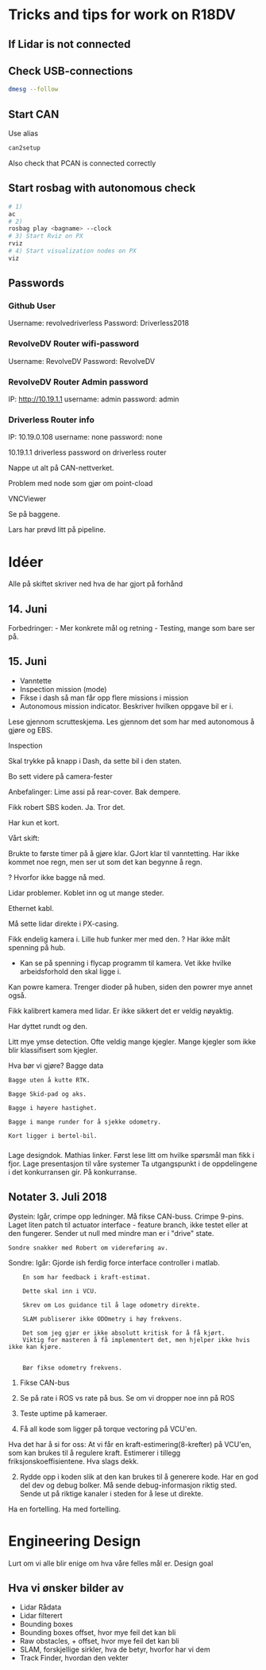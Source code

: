 # Tricks and tips for work on R18DV

## If Lidar is not connected

## Check USB-connections
```bash
dmesg --follow
```

## Start CAN
Use alias 
```bash
can2setup
```
Also check that PCAN is connected correctly

## Start rosbag with autonomous check
```bash
# 1)
ac
# 2)
rosbag play <bagname> --clock
# 3) Start Rviz on PX 
rviz
# 4) Start visualization nodes on PX
viz
```

## Passwords
### Github User

Username: revolvedriverless
Password: Driverless2018

### RevolveDV Router wifi-password
Username: RevolveDV
Password: RevolveDV

### RevolveDV Router Admin password
IP: http://10.19.1.1
username: admin
password: admin

### Driverless Router info
IP: 10.19.0.108
username: none
password: none

10.19.1.1
driverless password on driverless router


Nappe ut alt på CAN-nettverket.

Problem med node som gjør om point-cload 


VNCViewer

Se på baggene.

Lars har prøvd litt på pipeline.

# Idéer

Alle på skiftet skriver ned hva de har gjort på forhånd


## 14. Juni

Forbedringer:
	- Mer konkrete mål og retning
	- Testing, mange som bare ser på.

## 15. Juni
- Vanntette
- Inspection mission (mode)
- Fikse i dash så man får opp flere missions i mission
- Autonomous mission indicator. Beskriver hvilken oppgave bil er i.

Lese gjennom scrutteskjema. Les gjennom det som har med autonomous å gjøre og EBS.

Inspection

Skal trykke på knapp i Dash, da sette bil i den staten.

Bo sett videre på camera-fester

Anbefalinger:
Lime assi på rear-cover. Bak dempere.

Fikk robert SBS koden. Ja. Tror det.

Har kun et kort.

Vårt skift:

Brukte to første timer på å gjøre klar. 
GJort klar til vanntetting.
Har ikke kommet noe regn, men ser ut som det kan begynne å regn.


? Hvorfor ikke bagge nå med.

Lidar problemer. Koblet inn og ut mange steder.

Ethernet kabl. 

Må sette lidar direkte i PX-casing.

Fikk endelig kamera i. 
Lille hub funker mer med den. 
? Har ikke målt spenning på hub. 
- Kan se på spenning i flycap programm til kamera. 
	Vet ikke hvilke arbeidsforhold den skal ligge i.

Kan powre kamera. 
Trenger dioder på huben, siden den powrer mye annet også.

Fikk kalibrert kamera med lidar. Er ikke sikkert det er veldig nøyaktig. 

Har dyttet rundt og den.

Litt mye ymse detection. Ofte veldig mange kjegler. Mange kjegler som ikke blir klassifisert som kjegler.


Hva bør vi gjøre?
	Bagge data

	Bagge uten å kutte RTK. 

	Bagge Skid-pad og aks. 

	Bagge i høyere hastighet. 

	Bagge i mange runder for å sjekke odometry. 

	Kort ligger i bertel-bil.	

###
Lage designdok.
	Mathias linker.
	Først lese litt om hvilke spørsmål man fikk i fjor. 
	Lage presentasjon til våre systemer
	Ta utgangspunkt i de oppdelingene i det konkurransen gir.
	På konkurranse.

## Notater 3. Juli 2018
Øystein: Igår, crimpe opp ledninger. Må fikse CAN-buss. Crimpe 9-pins.
	Laget liten patch til actuator interface - feature branch, ikke testet eller at den fungerer.
	Sender ut null med mindre man er i "drive" state.

	Sondre snakker med Robert om videreføring av.

Sondre:
	Igår:
		Gjorde ish ferdig force interface controller i matlab.

		En som har feedback i kraft-estimat.

		Dette skal inn i VCU.

		Skrev om Los guidance til å lage odometry direkte.

		SLAM publiserer ikke ODOmetry i høy frekvens.

		Det som jeg gjør er ikke absolutt kritisk for å få kjørt.
		Viktig for masteren å få implementert det, men hjelper ikke hvis ikke kan kjøre.


		Bør fikse odometry frekvens.

1. Fikse CAN-bus
2. Se på rate i ROS vs rate på bus. Se om vi dropper noe inn på ROS
3. Teste uptime på kameraer.


1. Få all kode som ligger på torque vectoring på VCU'en.

Hva det har å si for oss: At vi får en kraft-estimering(8-krefter) på VCU'en, som kan brukes til å regulere kraft. 
Estimerer i tillegg friksjonskoeffisientene.
	Hva slags dekk.

2. Rydde opp i koden slik at den kan brukes til å generere kode.
Har en god del dev og debug bolker.
Må sende debug-informasjon riktig sted. Sende ut på riktige kanaler i steden for å lese ut direkte.



<!-- Engineering design -->

Ha en fortelling. Ha med fortelling.

# Engineering Design
Lurt om vi alle blir enige om hva våre felles mål er. Design goal


## Hva vi ønsker bilder av
- Lidar Rådata
- Lidar filterert
- Bounding boxes
- Bounding boxes offset, hvor mye feil det kan bli
- Raw obstacles, + offset, hvor mye feil det kan bli
- SLAM, forskjellige sirkler, hva de betyr, hvorfor har vi dem
- Track Finder, hvordan den vekter